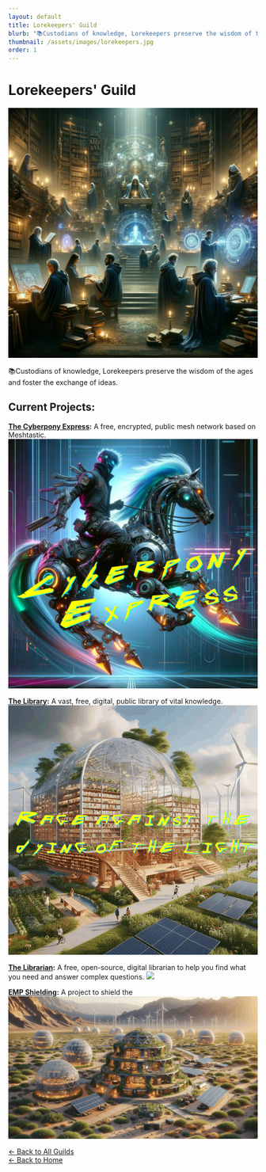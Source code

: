```yaml
---
layout: default
title: Lorekeepers' Guild
blurb: "📚Custodians of knowledge, Lorekeepers preserve the wisdom of the ages and foster the exchange of ideas."
thumbnail: /assets/images/lorekeepers.jpg
order: 1
---
```


# Lorekeepers' Guild

<img src="/assets/images/lorekeepers.jpg" class="photo">

📚Custodians of knowledge, Lorekeepers preserve the wisdom of the ages and foster the exchange of ideas.

## Current Projects:

**[The Cyberpony Express](/guilds/lorekeepers/cyberpony-express):** A free, encrypted, public mesh network based on Meshtastic.  
<img src="/assets/images/cyberpony-express.jpg" class="photo">

**[The Library](/guilds/lorekeepers/library):** A vast, free, digital, public library of vital knowledge.  
<img src="/assets/images/library-rage.gif" alt="Rage against the dying of the light" class="photo">

**[The Librarian](/guilds/lorekeepers/librarian):** A free, open-source, digital librarian to help you find what you need and answer complex questions.
<img src="/assets/images/librarian.jpg" class="photo">

**[EMP Shielding](/guilds/lorekeepers/emp-shielding):** A project to shield the 
<img src="/assets/images/emp-shielding.jpg" class="photo">


[← Back to All Guilds](/guilds/)  
[← Back to Home](/)
